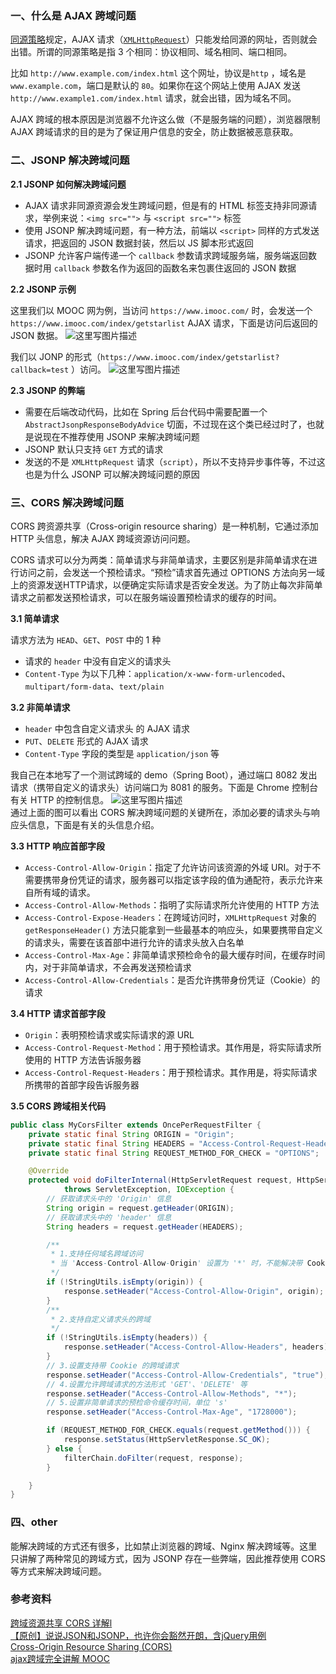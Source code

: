 ### 一、什么是 AJAX 跨域问题

[同源策略](http://www.ruanyifeng.com/blog/2016/04/same-origin-policy.html)规定，AJAX 请求（[`XMLHttpRequest`](http://www.ruanyifeng.com/blog/2012/09/xmlhttprequest_level_2.html)）只能发给同源的网址，否则就会出错。所谓的同源策略是指 3 个相同：协议相同、域名相同、端口相同。

比如 `http://www.example.com/index.html` 这个网址，协议是`http` ，域名是 `www.example.com`，端口是默认的 `80`。如果你在这个网站上使用 AJAX 发送 `http://www.example1.com/index.html` 请求，就会出错，因为域名不同。

AJAX 跨域的根本原因是浏览器不允许这么做（不是服务端的问题），浏览器限制 AJAX 跨域请求的目的是为了保证用户信息的安全，防止数据被恶意获取。

### 二、JSONP 解决跨域问题

**2.1 JSONP 如何解决跨域问题**

 - AJAX 请求非同源资源会发生跨域问题，但是有的 HTML 标签支持非同源请求，举例来说：`<img src="">` 与 `<script src="">` 标签
 - 使用 JSONP 解决跨域问题，有一种方法，前端以 `<script>` 同样的方式发送请求，把返回的 JSON  数据封装，然后以 JS 脚本形式返回
 - JSONP 允许客户端传递一个 `callback` 参数请求跨域服务端，服务端返回数据时用 `callback` 参数名作为返回的函数名来包裹住返回的 JSON 数据

**2.2 JSONP 示例**

这里我们以 MOOC 网为例，当访问 `https://www.imooc.com/` 时，会发送一个 `https://www.imooc.com/index/getstarlist`  AJAX 请求，下面是访问后返回的 JSON 数据。
![这里写图片描述](https://i.loli.net/2018/09/21/5ba4a796cd244.png)

我们以 JONP 的形式（`https://www.imooc.com/index/getstarlist?callback=test` ）访问。
![这里写图片描述](https://i.loli.net/2018/09/21/5ba4a796e15f1.png)

**2.3 JSONP 的弊端**

 - 需要在后端改动代码，比如在 Spring 后台代码中需要配置一个 `AbstractJsonpResponseBodyAdvice` 切面，不过现在这个类已经过时了，也就是说现在不推荐使用 JSONP 来解决跨域问题
 - JSONP 默认只支持 `GET` 方式的请求
 - 发送的不是 `XMLHttpRequest` 请求（`script`），所以不支持异步事件等，不过这也是为什么 JSONP 可以解决跨域问题的原因

### 三、CORS 解决跨域问题

CORS 跨资源共享（Cross-origin resource sharing）是一种机制，它通过添加 HTTP  头信息，解决 AJAX 跨域资源访问问题。

CORS 请求可以分为两类：简单请求与非简单请求，主要区别是非简单请求在进行访问之前，会发送一个预检请求。“预检”请求首先通过 OPTIONS 方法向另一域上的资源发送HTTP请求，以便确定实际请求是否安全发送。为了防止每次非简单请求之前都发送预检请求，可以在服务端设置预检请求的缓存的时间。

**3.1 简单请求**

请求方法为 `HEAD`、`GET`、`POST` 中的 1 种
 - 请求的 `header` 中没有自定义的请求头
 - `Content-Type` 为以下几种：`application/x-www-form-urlencoded`、`multipart/form-data`、`text/plain`

**3.2 非简单请求**

 - `header` 中包含自定义请求头 的 AJAX 请求
 - `PUT`、`DELETE` 形式的 AJAX 请求
 - `Content-Type` 字段的类型是 `application/json` 等

我自己在本地写了一个测试跨域的 demo（Spring Boot），通过端口 8082 发出请求（携带自定义的请求头）访问端口为 8081 的服务。下面是 Chrome 控制台有关 HTTP 的控制信息。
![这里写图片描述](https://i.loli.net/2018/09/21/5ba4a797227d1.png)<br>
通过上面的图可以看出 CORS 解决跨域问题的关键所在，添加必要的请求头与响应头信息，下面是有关的头信息介绍。

**3.3 HTTP 响应首部字段**

 - `Access-Control-Allow-Origin`：指定了允许访问该资源的外域 URI。对于不需要携带身份凭证的请求，服务器可以指定该字段的值为通配符，表示允许来自所有域的请求。
 - `Access-Control-Allow-Methods`：指明了实际请求所允许使用的 HTTP 方法
 - `Access-Control-Expose-Headers`：在跨域访问时，`XMLHttpRequest` 对象的`getResponseHeader()` 方法只能拿到一些最基本的响应头，如果要携带自定义的请求头，需要在该首部中进行允许的请求头放入白名单
 - `Access-Control-Max-Age`：非简单请求预检命令的最大缓存时间，在缓存时间内，对于非简单请求，不会再发送预检请求
 - `Access-Control-Allow-Credentials`：是否允许携带身份凭证（Cookie）的请求

**3.4 HTTP 请求首部字段**

 - `Origin`：表明预检请求或实际请求的源 URL
 - `Access-Control-Request-Method`：用于预检请求。其作用是，将实际请求所使用的 HTTP 方法告诉服务器
 - `Access-Control-Request-Headers`：用于预检请求。其作用是，将实际请求所携带的首部字段告诉服务器

**3.5 CORS 跨域相关代码**

``` java
public class MyCorsFilter extends OncePerRequestFilter {
    private static final String ORIGIN = "Origin";
    private static final String HEADERS = "Access-Control-Request-Headers";
    private static final String REQUEST_METHOD_FOR_CHECK = "OPTIONS";

    @Override
    protected void doFilterInternal(HttpServletRequest request, HttpServletResponse response, FilterChain filterChain)
            throws ServletException, IOException {
        // 获取请求头中的 'Origin' 信息
        String origin = request.getHeader(ORIGIN);
        // 获取请求头中的 'header' 信息
        String headers = request.getHeader(HEADERS);

        /**
         * 1.支持任何域名跨域访问
         * 当 'Access-Control-Allow-Origin' 设置为 '*' 时，不能解决带 Cookie 的跨域
         */
        if (!StringUtils.isEmpty(origin)) {
            response.setHeader("Access-Control-Allow-Origin", origin);
        }
        /**
         * 2.支持自定义请求头的跨域
         */
        if (!StringUtils.isEmpty(headers)) {
            response.setHeader("Access-Control-Allow-Headers", headers);
        }
        // 3.设置支持带 Cookie 的跨域请求
        response.setHeader("Access-Control-Allow-Credentials", "true");
        // 4.设置允许跨域请求的方法形式 'GET'、'DELETE' 等
        response.setHeader("Access-Control-Allow-Methods", "*");
        // 5.设置非简单请求的预检命令缓存时间，单位 's'
        response.setHeader("Access-Control-Max-Age", "1728000");

        if (REQUEST_METHOD_FOR_CHECK.equals(request.getMethod())) {
            response.setStatus(HttpServletResponse.SC_OK);
        } else {
            filterChain.doFilter(request, response);
        }

    }
}

```
### 四、other
能解决跨域的方式还有很多，比如禁止浏览器的跨域、Nginx 解决跨域等。这里只讲解了两种常见的跨域方式，因为 JSONP 存在一些弊端，因此推荐使用 CORS 等方式来解决跨域问题。

### 参考资料
[跨域资源共享 CORS 详解l](http://www.ruanyifeng.com/blog/2016/04/cors.html)<br>
[【原创】说说JSON和JSONP，也许你会豁然开朗，含jQuery用例](https://www.cnblogs.com/dowinning/archive/2012/04/19/json-jsonp-jquery.html)  <br>
[Cross-Origin Resource Sharing (CORS)](https://developer.mozilla.org/zh-CN/docs/Web/HTTP/Access_control_CORS)<br>
[ajax跨域完全讲解 MOOC](https://www.imooc.com/learn/947)
